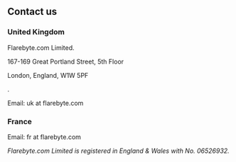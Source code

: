 ## Contact us


### United Kingdom

Flarebyte.com Limited.

167-169 Great Portland Street, 5th Floor

London, England, W1W 5PF

.

Email: uk at flarebyte.com

### France

Email: fr at flarebyte.com

_Flarebyte.com Limited is registered in England & Wales with No. 06526932._